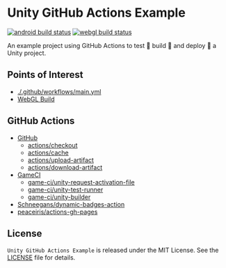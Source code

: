 # Unity GitHub Actions Example

[![android build status][android-build-img]][build-url]
[![webgl build status][webgl-build-img]][build-url]

An example project using GitHub Actions to test :test_tube: build :hammer: and deploy :rocket: a Unity project.

## Points of Interest

* [./.github/workflows/main.yml](./.github/workflows/main.yml)
* [WebGL Build](https://elmernocon.github.io/unity-gha-example/)

## GitHub Actions

* [GitHub](https://github.com/actions)
    * [actions/checkout](https://github.com/marketplace/actions/checkout)
    * [actions/cache](https://github.com/marketplace/actions/cache)
    * [actions/upload-artifact](https://github.com/marketplace/actions/upload-a-build-artifact)
    * [actions/download-artifact](https://github.com/marketplace/actions/download-a-build-artifact)
* [GameCI](https://game.ci)
    * [game-ci/unity-request-activation-file](https://github.com/marketplace/actions/unity-request-activation-file)
    * [game-ci/unity-test-runner](https://github.com/marketplace/actions/unity-test-runner)
    * [game-ci/unity-builder](https://github.com/marketplace/actions/unity-builder)
* [Schneegans/dynamic-badges-action](https://github.com/marketplace/actions/dynamic-badges)
* [peaceiris/actions-gh-pages](https://github.com/marketplace/actions/github-pages-action)

## License

`Unity GitHub Actions Example` is released under the MIT License. See the [LICENSE](LICENSE) file for details.

<!-- badges -->
<!-- prettier-ignore-start -->

[android-build-img]: https://img.shields.io/endpoint?url=https://gist.githubusercontent.com/elmernocon/a15935f473b89c4c09fb87205fa90362/raw/89056f4e45793273bafee2127cd4ee201473c802/Android.json
[webgl-build-img]: https://img.shields.io/endpoint?url=https://gist.githubusercontent.com/elmernocon/a15935f473b89c4c09fb87205fa90362/raw/89056f4e45793273bafee2127cd4ee201473c802/WebGL.json
[build-url]: https://github.com/elmernocon/unity-gha-example/actions/workflows/main.yml

<!-- prettier-ignore-end -->
